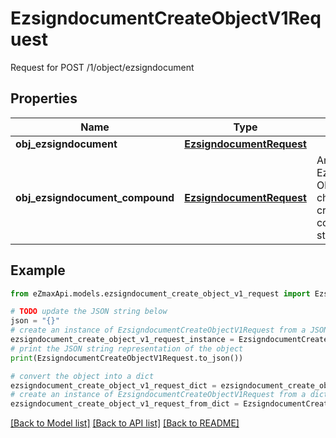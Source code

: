 # EzsigndocumentCreateObjectV1Request

Request for POST /1/object/ezsigndocument

## Properties

Name | Type | Description | Notes
------------ | ------------- | ------------- | -------------
**obj_ezsigndocument** | [**EzsigndocumentRequest**](EzsigndocumentRequest.md) |  | [optional] 
**obj_ezsigndocument_compound** | [**EzsigndocumentRequest**](EzsigndocumentRequest.md) | An Ezsigndocument Object and children to create a complete structure | [optional] 

## Example

```python
from eZmaxApi.models.ezsigndocument_create_object_v1_request import EzsigndocumentCreateObjectV1Request

# TODO update the JSON string below
json = "{}"
# create an instance of EzsigndocumentCreateObjectV1Request from a JSON string
ezsigndocument_create_object_v1_request_instance = EzsigndocumentCreateObjectV1Request.from_json(json)
# print the JSON string representation of the object
print(EzsigndocumentCreateObjectV1Request.to_json())

# convert the object into a dict
ezsigndocument_create_object_v1_request_dict = ezsigndocument_create_object_v1_request_instance.to_dict()
# create an instance of EzsigndocumentCreateObjectV1Request from a dict
ezsigndocument_create_object_v1_request_from_dict = EzsigndocumentCreateObjectV1Request.from_dict(ezsigndocument_create_object_v1_request_dict)
```
[[Back to Model list]](../README.md#documentation-for-models) [[Back to API list]](../README.md#documentation-for-api-endpoints) [[Back to README]](../README.md)


